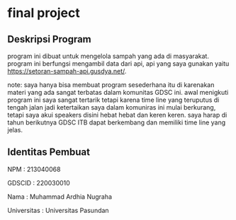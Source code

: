 # final project

## Deskripsi Program
program ini dibuat untuk mengelola sampah yang ada di masyarakat.
program ini berfungsi mengambil data dari api, api yang saya gunakan yaitu https://setoran-sampah-api.gusdya.net/.

note:
saya hanya bisa membuat program sesederhana itu di karenakan materi yang ada sangat terbatas dalam komunitas GDSC ini. awal menigkuti program ini saya sangat tertarik tetapi karena time line yang teruputus di tengah jalan jadi ketertaikan saya dalam komuniras ini mulai berkurang, tetapi saya akui speakers disini hebat hebat dan keren keren. saya harap di tahun berikutnya GDSC ITB dapat berkembang dan memiliki time line yang jelas. 



## Identitas Pembuat

NPM : 213040068 

GDSCID : 220030010 

Nama : Muhammad Ardhia Nugraha 

Universitas : Universitas Pasundan
